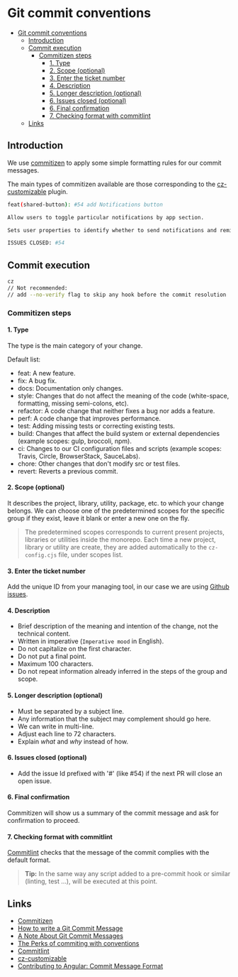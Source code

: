 # Git commit conventions

- [Git commit conventions](#git-commit-conventions)
  - [Introduction](#introduction)
  - [Commit execution](#commit-execution)
    - [Commitizen steps](#commitizen-steps)
      - [1. Type](#1-type)
      - [2. Scope (optional)](#2-scope-optional)
      - [3. Enter the ticket number](#3-enter-the-ticket-number)
      - [4. Description](#4-description)
      - [5. Longer description (optional)](#5-longer-description-optional)
      - [6. Issues closed (optional)](#6-issues-closed-optional)
      - [6. Final confirmation](#6-final-confirmation)
      - [7. Checking format with commitlint](#7-checking-format-with-commitlint)
  - [Links](#links)

## Introduction

We use [commitizen](https://commitizen.github.io/cz-cli/) to apply some simple formatting rules for our commit messages.

The main types of commitizen available are those corresponding to the [cz-customizable](https://github.com/leoforfree/cz-customizable) plugin.

```bash
feat(shared-button): #54 add Notifications button

Allow users to toggle particular notifications by app section.

Sets user properties to identify whether to send notifications and reminders to particular user.

ISSUES CLOSED: #54
```

## Commit execution

```bash
cz
// Not recommended:
// add --no-verify flag to skip any hook before the commit resolution
```

### Commitizen steps

#### 1. Type

The type is the main category of your change.

Default list:

- feat: A new feature.
- fix: A bug fix.
- docs: Documentation only changes.
- style: Changes that do not affect the meaning of the code (white-space, formatting, missing semi-colons, etc).
- refactor: A code change that neither fixes a bug nor adds a feature.
- perf: A code change that improves performance.
- test: Adding missing tests or correcting existing tests.
- build: Changes that affect the build system or external dependencies (example scopes: gulp, broccoli, npm).
- ci: Changes to our CI configuration files and scripts (example scopes: Travis, Circle, BrowserStack, SauceLabs).
- chore: Other changes that don't modify src or test files.
- revert: Reverts a previous commit.

#### 2. Scope (optional)

It describes the project, library, utility, package, etc. to which your change belongs.
We can choose one of the predetermined scopes for the specific group if they exist, leave it blank or enter a new one on the fly.

> The predetermined scopes corresponds to current present projects, libraries or utilities inside the monorepo.
> Each time a new project, library or utility are create, they are added automatically to the `cz-config.cjs` file, under scopes list.

#### 3. Enter the ticket number

Add the unique ID from your managing tool, in our case we are using [Github issues](https://github.com/features/issues).

#### 4. Description

- Brief description of the meaning and intention of the change, not the technical content.
- Written in imperative (`Imperative mood` in English).
- Do not capitalize on the first character.
- Do not put a final point.
- Maximum 100 characters.
- Do not repeat information already inferred in the steps of the group and scope.

#### 5. Longer description (optional)

- Must be separated by a subject line.
- Any information that the subject may complement should go here.
- We can write in multi-line.
- Adjust each line to 72 characters.
- Explain _what_ and _why_ instead of how.

#### 6. Issues closed (optional)

- Add the issue Id prefixed with '#' (like #54) if the next PR will close an open issue.

#### 6. Final confirmation

Commitizen will show us a summary of the commit message and ask for confirmation to proceed.

#### 7. Checking format with commitlint

[Commitlint](https://github.com/conventional-changelog/commitlint) checks that the message of the commit complies with the default format.

> **Tip:** In the same way any script added to a pre-commit hook or similar (linting, test ...), will be executed at this point.

## Links

- [Commitizen](https://commitizen.github.io/cz-cli/)
- [How to write a Git Commit Message](https://chris.beams.io/posts/git-commit/)
- [A Note About Git Commit Messages](https://tbaggery.com/2008/04/19/a-note-about-git-commit-messages.html)
- [The Perks of commiting with conventions](https://slides.com/marionebl/the-perks-of-committing-with-conventions#/)
- [Commitlint](https://github.com/conventional-changelog/commitlint)
- [cz-customizable](https://github.com/leonardoanalista/cz-customizable)
- [Contributing to Angular: Commit Message Format](https://github.com/angular/angular/blob/master/CONTRIBUTING.md#commit)
